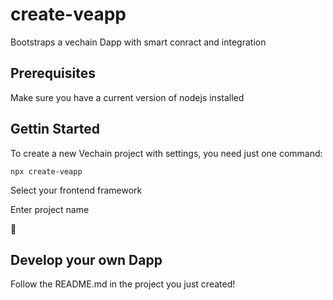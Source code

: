 # create-veapp
Bootstraps a vechain Dapp with smart conract and integration

## Prerequisites
Make sure you have a current version of nodejs installed

## Gettin Started
To create a new Vechain project with settings, you need just one command:
```
npx create-veapp
```

Select your frontend framework

Enter project name

🚀

## Develop your own Dapp
Follow the README.md in the project you just created!
